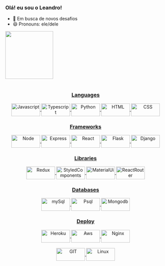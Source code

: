 ### Olá! eu sou o Leandro!
- 🔭 Em busca de novos desafios
- 😄 Pronouns: ele/dele

<div style="display: inline_block" align="center" >


  <div align="left">
    <a href="https://github.com/leandrossb">
    <img height="150em" src="https://github-readme-stats.vercel.app/api?username=leandrossb&show_icons=true&theme=dark&include_all_commits=true&count_private=true"/>
  </div>
  </br>


  <div align="center">
    <h3> Languages </h3>
    <img align="center" alt="Javascript" height="40" width="90" src="https://img.shields.io/badge/JavaScript-323330?style=for-the-badge&logo=javascript&logoColor=F7DF1E" >
    <img align="center" alt="Typescript" height="40" width="90" src="https://img.shields.io/badge/TypeScript-007ACC?style=for-the-badge&logo=typescript&logoColor=white" >
    <img align="center" alt="Python" height="40" width="90" src="https://img.shields.io/badge/Python-14354C?style=for-the-badge&logo=python&logoColor=white" >
    <img align="center" alt="HTML" height="40" width="90" src="https://img.shields.io/badge/HTML5-E34F26?style=for-the-badge&logo=html5&logoColor=white" >
    <img align="center" alt="CSS" height="40" width="90" src="https://img.shields.io/badge/CSS3-1572B6?style=for-the-badge&logo=css3&logoColor=white" >
  </div>

  <div align="center">
  <h3> Frameworks </h3>
    <img align="center" alt="Node" height="40" width="90"src="https://img.shields.io/badge/Node.js-43853D?style=for-the-badge&logo=node.js&logoColor=white" >
    <img align="center" alt="Express" height="40" width="90" src="https://img.shields.io/badge/Express.js-404D59?style=for-the-badge" >
    <img align="center" alt="React" height="40" width="90" src="https://img.shields.io/badge/React-20232A?style=for-the-badge&logo=react&logoColor=61DAFB" >
    <img align="center" alt="Flask" height="40" width="90" src="https://img.shields.io/badge/Flask-000000?style=for-the-badge&logo=flask&logoColor=white" >
    <img align="center" alt="Django" height="40" width="90" src="https://img.shields.io/badge/Django-092E20?style=for-the-badge&logo=django&logoColor=white" >
  </div>

  <div align="center">
  <h3> Libraries  </h3>
    <img align="center" alt="Redux" height="40" width="90" src="https://img.shields.io/badge/Redux-593D88?style=for-the-badge&logo=redux&logoColor=white" >
    <img align="center" alt="StyledComponents" height="40" width="90" src="https://img.shields.io/badge/styled--components-DB7093?style=for-the-badge&logo=styled-components&logoColor=white" >
    <img align="center" alt="MaterialUi" height="40" width="90" src="https://img.shields.io/badge/Material--UI-0081CB?style=for-the-badge&logo=material-ui&logoColor=white" >
    <img align="center" alt="ReactRouter" height="40" width="90" src="https://img.shields.io/badge/React_Router-CA4245?style=for-the-badge&logo=react-router&logoColor=white" >
  </div>

  <div align="center">
  <h3> Databases  </h3>
    <img align="center" alt="mySql" height="40" width="90" src="https://img.shields.io/badge/MySQL-00000F?style=for-the-badge&logo=mysql&logoColor=white" >
    <img align="center" alt="Psql" height="40" width="90" src="https://img.shields.io/badge/PostgreSQL-316192?style=for-the-badge&logo=postgresql&logoColor=white" >
    <img align="center" alt="Mongodb" height="40" width="90" src="https://img.shields.io/badge/MongoDB-4EA94B?style=for-the-badge&logo=mongodb&logoColor=white" >

  </div>

  <div align="center">
  <h3> Deploy  </h3>
    <img align="center" alt="Heroku" height="40" width="90" src="https://img.shields.io/badge/Heroku-430098?style=for-the-badge&logo=heroku&logoColor=white" >
    <img align="center" alt="Aws" height="40" width="90" src="https://img.shields.io/badge/Amazon_AWS-232F3E?style=for-the-badge&logo=amazon-aws&logoColor=white" >
    <img align="center" alt="Nginx" height="40" width="90" src="https://img.shields.io/badge/Nginx-009639?style=for-the-badge&logo=nginx&logoColor=white" >
    </div>
   
  </br>

  <img align="center" alt="GIT" height="40" width="90" src="https://img.shields.io/badge/Git-E34F26?style=for-the-badge&logo=git&logoColor=white" >
  <img align="center" alt="Linux" height="40" width="90" src="https://img.shields.io/badge/Linux-E34F26?style=for-the-badge&logo=linux&logoColor=black" >
          
</div>
